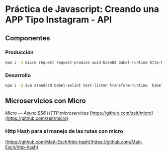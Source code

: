 # Práctica de Javascript: Creando una APP Tipo Instagram - API

## Componentes
### Producción
```bash
npm i -S micro request request-promise uuid-base62 babel-runtime http-hash babel-plugin-transform-async-to-generator
```
### Desarrollo
```bash
npm i -D ava standard babel-eslint test-listen transform-runtime  babel-preset-latest babel-register
```
## Microservicios con Micro
*Micro — Async ES6 HTTP microservices*
[https://github.com/zeit/micro](https://github.com/zeit/micro)

### Http Hash para el manejo de las rutas con micro 
[https://github.com/Matt-Esch/http-hash](https://github.com/Matt-Esch/http-hash)

